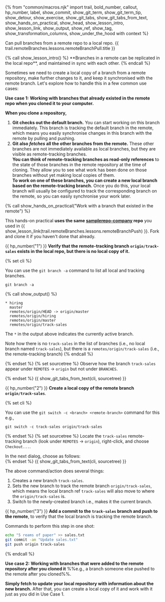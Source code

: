{% from "common/macros.njk" import trail, bold_number, callout, hp_number, label, show_commit, show_git_term, show_git_term_tip, show_detour, show_exercise, show_git_tabs, show_git_tabs_from_text, show_hands_on_practical, show_head, show_lesson_intro, show_lesson_link, show_output, show_ref, show_tag, show_transformation_columns, show_under_the_hood with context %}

<span id="prereqs"></span>
<span id="outcomes">Can pull branches from a remote repo to a local repo.</span>
<span id="title">{{ trail.remoteBranches.lessons.remoteBranchPull.title }}</span>

<div id="body">
{% call show_lesson_intro() %}
**Branches in a remote can be replicated in the local repo**, and maintained in sync with each other.
{% endcall %}

Sometimes we need to create a local copy of a branch from a remote repository, make further changes to it, and keep it synchronised with the remote branch. Let's explore how to handle this in a few common use cases:

****Use case 1:**** **Working with branches that already existed in the remote repo when you cloned it to your computer.**
<div class="indented-level1">

**When you clone a repository,**

1. **Git checks out the default branch.** You can start working on this branch immediately. This branch is tracking the default branch in the remote, which means you easily synchronise changes in this branch with the remote by pulling and pushing.
1. **Git also _fetches_ all the other branches from the remote.** These other branches are not immediately available as local branches, but they are visible as remote-tracking branches.<br>
   **You can think of remote-tracking branches as read-only references** to the state of those branches in the remote repository at the time of cloning. They allow you to see what work has been done on those branches without yet making local copies of them.<br>
   **To work on one of these branches, you can create a new local branch based on the remote-tracking branch.** Once you do this, your local branch will usually be configured to track the corresponding branch on the remote, so you can easily synchronise your work later.

</div>

<!-- ================== start: HANDS-ON =========================== -->
{% call show_hands_on_practical("Work with a branch that existed in the remote")  %}

This hands-on practical **uses the same [samplerepo-company](https://github.com/se-edu/samplerepo-company) repo** you used in {{ show_lesson_link(trail.remoteBranches.lessons.remoteBranchPush) }}. Fork and clone it if you haven't done that already.

{{ hp_number("1") }} **Verify that the remote-tracking branch `origin/track-sales` exists in the local repo, but there is no local copy of it.**

{% set cli %} <!-- ------ start: Git Tabs --------------->

You can use the `git branch -a` command to list all local and tracking branches.

```bash{.no-line-numbers}
git branch -a
```
{% call show_output() %}
```bash{.no-line-numbers}
* hiring
  master
  remotes/origin/HEAD -> origin/master
  remotes/origin/hiring
  remotes/origin/master
  remotes/origin/track-sales
```
<box type="tip" seamless>

The `*` in the output above indicates the currently active branch.
</box>

Note how there is no `track-sales` in the list of branches (i.e., no local branch named `track-sales`), but there is a `remotes/origin/track-sales` (i.e., the remote-tracking branch)
{% endcall %}

{% endset %}
{% set sourcetree %}
Observe how the branch `track-sales` appear under `REMOTES` → `origin` but not under `BRANCHES`.

<pic src="images/sourcetreeCheckRemoteTrackingBranch.png" width="200" />
{% endset %}
{{ show_git_tabs_from_text(cli, sourcetree) }}
<!-- ------ end: Git Tabs -------------------------------->

{{ hp_number("2") }} **Create a local copy of the remote branch `origin/track-sales`**.

{% set cli %} <!-- ------ start: Git Tabs --------------->

You can use the `git switch -c <branch> <remote-branch>` command for this e.g.,

```bash{.no-line-numbers}
git switch -c track-sales origin/track-sales
```
{% endset %}
{% set sourcetree %}
Locate the `track-sales` remote-tracking branch (look under `REMOTES` → `origin`), right-click, and choose `Checkout...`.<br>
<pic src="images/sourcetreeRightClickToCheckout.png" width="500" />

In the next dialog, choose as follows:<br>
<pic src="images/sourcetreeBranchCheckoutDialog.png" width="500" />
{% endset %}
{{ show_git_tabs_from_text(cli, sourcetree) }}

The above command/action does several things:
1. Creates a new branch `track-sales`.
1. Sets the new branch to track the remote branch `origin/track-sales`, which means the local branch ref `track-sales` will also move to where the `origin/track-sales` is.
1. Switch to the newly-created branch i.e., makes it the current branch.
<!-- ------ end: Git Tabs -------------------------------->

{{ hp_number("3") }} **Add a commit to the `track-sales` branch and push to the remote**, to verify that the local branch is tracking the remote branch.

<box type="tip" seamless>

Commands to perform this step in one shot:

```bash
echo "5 reams of paper" >> sales.txt
git commit -am "Update sales.txt"
git push origin track-sales
```

</box>

{% endcall %}<!-- ===== end: HANDS-ON ============================ -->


****Use case 2:**** **Working with branches that were added to the remote repository after you cloned it** %%e.g., a branch someone else pushed to the remote after you cloned%%.

<div class="indented-level1">

**Simply fetch to update your local repository with information about the new branch.** After that, you can create a local copy of it and work with it just as you did in Use Case 1.
</div>


</div>

<div id="extras">
</div>
